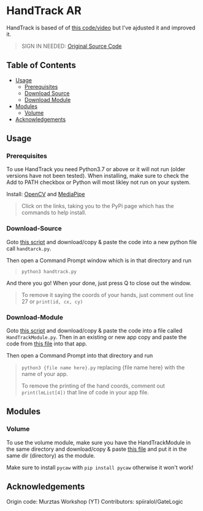 # HandTrack AR

HandTrack is based of of [this code/video](https://www.youtube.com/watch?v=NZde8Xt78Iw) but I've ajdusted it and improved it.

> SIGN IN NEEDED: [Original Source Code](https://www.murtazahassan.com/courses/advance-computer-vision/lesson/basics-and-module-code/)

## Table of Contents
* [Usage](#usage)
  * [Prerequisites](#prerequisites)
  * [Download Source](#download-source)
  * [Download Module](#download-module)
* [Modules](#modules)
  * [Volume](#volume)
* [Acknowledgements](#acknowledgements)

## Usage

### Prerequisites

To use HandTrack you need Python3.7 or above or it will not run (older versions have not been tested). When installing, make sure to check the Add to PATH checkbox or Python will most likley not run on your system.

Install: [OpenCV](https://pypi.org/project/opencv-python/) and [MediaPipe](https://pypi.org/project/mediapipe/)
> Click on the links, taking you to the PyPi page which has the commands to help install.

### Download-Source

Goto [this script](https://github.com/spiiralol/handtrack-ar/blob/main/HandTrackMin.py) and download/copy & paste the code into a new python file call `handtarck.py`.

Then open a Command Prompt window which is in that directory and run
> ```python3 handtrack.py```

And there you go! When your done, just press Q to close out the window.

> To remove it saying the coords of your hands, just comment out line 27 or `print(id, cx, cy)`

### Download-Module

Goto [this script](https://github.com/spiiralol/handtrack-ar/blob/main/HandTrackModule.py) and download/copy & paste the code into a file called `HandTrackModule.py`.
Then in an existing or new app copy and paste the code from [this file](https://github.com/spiiralol/handtrack-ar/blob/main/ModuleCode.py) into that app.

Then open a Command Prompt into that directory and run
> ```python3 {file name here}.py``` replacing {file name here} with the name of your app.
> 
> To remove the printing of the hand coords, comment out `print(lmList[4])` that line of code in your app file.

## Modules

### Volume

To use the volume module, make sure you have the HandTrackModule in the same directory and download/copy & paste [this file](https://github.com/spiiralol/handtrack-ar/blob/main/modules/volume.py) and put it in the same dir (directory) as the module.

Make sure to install `pycaw` with `pip install pycaw` otherwise it won't work!


## Acknowledgements

Origin code: Murztas Workshop (YT)
Contributors: spiiralol/GateLogic
